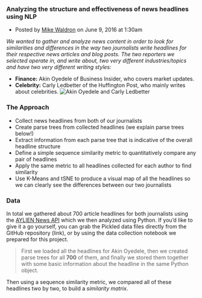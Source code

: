 ### Analyzing the structure and effectiveness of news headlines using NLP
-   Posted by [Mike Waldron](https://www.datasciencecentral.com/profile/MikeWaldron) on June 9, 2016 at 1:30am

_We wanted to gather and analyze news content in order to look for similarities and differences in the way two journalists write headlines for their respective news articles and blog posts. The two reporters we selected operate in, and write about, two very different industries/topics and have two very different writing styles:_

-   **Finance:** Akin Oyedele of Business Insider, who covers market updates.
-   **Celebrity:** Carly Ledbetter of the Huffington Post, who mainly writes about celebrities.
 ![Akin Oyedele and Carly Ledbetter
]([https://66.media.tumblr.com/978efd3b038dee7d0364105ffde292ea/tumblr_inline_o6elyj52xr1u37g00_500.png])

### The Approach

*  Collect news headlines from both of our journalists
*  Create parse trees from collected headlines (we explain parse trees below!)
*  Extract information from each parse tree that is indicative of the overall headline structure
*  Define a simple sequence similarity metric to quantitatively compare any pair of headlines
*  Apply the same metric to all headlines collected for each author to find similarity
*  Use K-Means and tSNE to produce a visual map of all the headlines so we can clearly see the differences between our two journalists
### Data

In total we gathered about 700 article headlines for both journalists using the [AYLIEN News API](https://t.umblr.com/redirect?z=https%3A%2F%2Fnewsapi.aylien.com%2Fdemo&t=YzYzNmZiYzZjOTlmNTZlZjc1MWM1ZDNhMWRlYmVjMDIzYzdiY2NjMSxKdXNPMVRLVg%3D%3D) which we then analyzed using Python. If you’d like to give it a go yourself, you can grab the Pickled data files directly from the GitHub repository (link), or by using the data collection notebook we prepared for this project.

>First we loaded all the headlines for Akin Oyedele, then we created parse trees for all **700** of them, and finally we stored them together with some basic information about the headline in the same Python object.

Then using a sequence similarity metric, we compared all of these headlines two by two, to build a _similarity matrix_.
